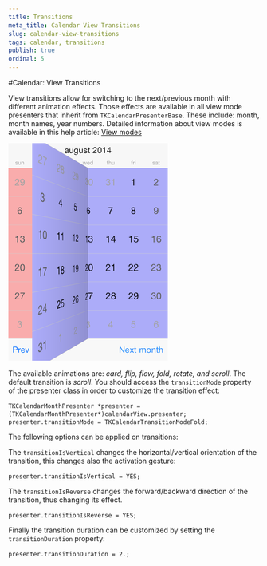 ```yaml
---
title: Transitions
meta_title: Calendar View Transitions
slug: calendar-view-transitions
tags: calendar, transitions
publish: true
ordinal: 5
---
```


#Calendar: View Transitions

View transitions allow for switching to the next/previous month with different animation effects. Those effects are available in all view mode presenters that inherit from <code>TKCalendarPresenterBase</code>. These include: month, month names, year numbers. Detailed information about view modes is available in this help article: [View modes](view-modes)

<img src="../images/calendar-view-transitions001.png"/>

The available animations are: *card, flip, flow, fold, rotate, and scroll*. The default transition is *scroll*. You should access the <code>transitionMode</code> property of the presenter class in order to customize the transition effect:

	TKCalendarMonthPresenter *presenter = (TKCalendarMonthPresenter*)calendarView.presenter;
	presenter.transitionMode = TKCalendarTransitionModeFold;

The following options can be applied on transitions:

The <code>transitionIsVertical</code> changes the horizontal/vertical orientation of the transition, this changes also the activation gesture:
	
	presenter.transitionIsVertical = YES;
	
The <code>transitionIsReverse</code> changes the forward/backward direction of the transition, thus changing its effect.

	presenter.transitionIsReverse = YES;
	
Finally the transition duration can be customized by setting the <code>transitionDuration</code> property:

	presenter.transitionDuration = 2.;